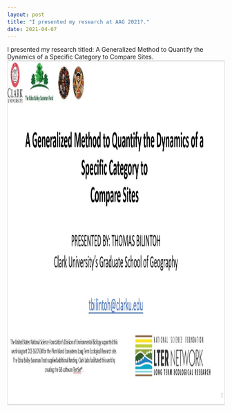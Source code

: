 ```yaml
---
layout: post
title: "I presented my research at AAG 2021?."
date: 2021-04-07
---
```

I presented my research titled: A Generalized Method to Quantify the Dynamics of a Specific Category to Compare Sites.
<img src="COMA.JPG" width="800" height="800"> 

				
		
